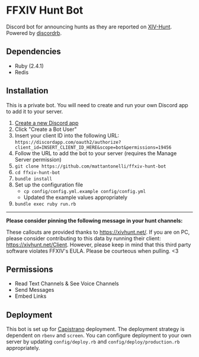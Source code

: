 # FFXIV Hunt Bot

Discord bot for announcing hunts as they are reported on [XIV-Hunt](https://xivhunt.net/). Powered by [discordrb](https://github.com/meew0/discordrb).

## Dependencies

* Ruby (2.4.1)
* Redis

## Installation

This is a private bot. You will need to create and run your own Discord app to add it to your server.

1. [Create a new Discord app](https://discordapp.com/developers/applications/me)
2. Click "Create a Bot User"
3. Insert your client ID into the following URL: `https://discordapp.com/oauth2/authorize?client_id=INSERT_CLIENT_ID_HERE&scope=bot&permissions=19456`
4. Follow the URL to add the bot to your server (requires the Manage Server permission)
5. `git clone https://github.com/mattantonelli/ffxiv-hunt-bot`
6. `cd ffxiv-hunt-bot`
7. `bundle install`
8. Set up the configuration file
    * `cp config/config.yml.example config/config.yml`
    * Updated the example values appropriately
9. `bundle exec ruby run.rb`

---

**Please consider pinning the following message in your hunt channels:**

These callouts are provided thanks to https://xivhunt.net/. If you are on PC, please consider contributing to this data by running their client: https://xivhunt.net/Client. However, please keep in mind that this third party software violates FFXIV's EULA. Please be courteous when pulling. <3

## Permissions

* Read Text Channels & See Voice Channels
* Send Messages
* Embed Links

## Deployment

This bot is set up for [Capistrano](https://github.com/capistrano/capistrano) deployment. The deployment strategy is dependent on `rbenv` and `screen`. You can configure deployment to your own server by updating `config/deploy.rb` and `config/deploy/production.rb` appropriately.
